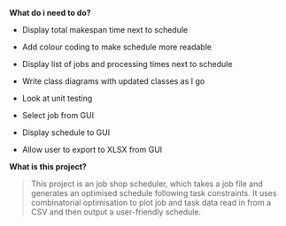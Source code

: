 **What do i need to do?**

* Display total makespan time next to schedule
* Add colour coding to make schedule more readable
* Display list of jobs and processing times next to schedule 
* Write class diagrams with updated classes as I go
* Look at unit testing

* Select job from GUI
* Display schedule to GUI
* Allow user to export to XLSX from GUI

**What is this project?**

> This project is an job shop scheduler, which takes a job file and generates an optimised schedule following task constraints.
> It uses combinatorial optimisation to plot job and task data read in from a CSV and then output a user-friendly schedule.
